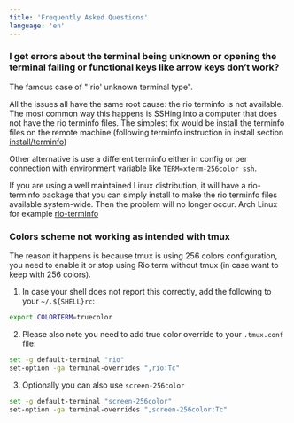 ```yaml
---
title: 'Frequently Asked Questions'
language: 'en'
---
```


### I get errors about the terminal being unknown or opening the terminal failing or functional keys like arrow keys don’t work?

The famous case of "'rio' unknown terminal type".

All the issues all have the same root cause: the rio terminfo is not available. The most common way this happens is SSHing into a computer that does not have the rio terminfo files. The simplest fix would be install the terminfo files on the remote machine (following terminfo instruction in install section [install/terminfo](/docs/0.0.x/install/terminfo))

Other alternative is use a different terminfo either in config or per connection with environment variable like `TERM=xterm-256color ssh`.

If you are using a well maintained Linux distribution, it will have a rio-terminfo package that you can simply install to make the rio terminfo files available system-wide. Then the problem will no longer occur. Arch Linux for example [rio-terminfo](https://archlinux.org/packages/extra/x86_64/rio-terminfo/)

### Colors scheme not working as intended with tmux

The reason it happens is because tmux is using 256 colors configuration, you need to enable it or stop using Rio term without tmux (in case want to keep with 256 colors).

1. In case your shell does not report this correctly, add the following to your `~/.${SHELL}rc`:

```sh
export COLORTERM=truecolor
```

2. Please also note you need to add true color override to your `.tmux.conf` file:

```sh
set -g default-terminal "rio"
set-option -ga terminal-overrides ",rio:Tc"
```

3. Optionally you can also use `screen-256color`

```sh
set -g default-terminal "screen-256color"
set-option -ga terminal-overrides ",screen-256color:Tc"
```
